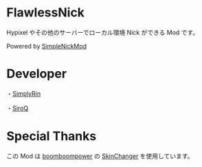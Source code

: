 # FlawlessNick
Hypixel やその他のサーバーでローカル環境 Nick ができる Mod です。

Powered by [SimpleNickMod](https://github.com/SimplyRin/SimpleNickMod)

# Developer
・[SimplyRin](https://www.simplyrin.net/)

・[SiroQ](https://siro.work/)

# Special Thanks
この Mod は [boomboompower](https://github.com/boomboompower) の [SkinChanger](https://github.com/boomboompower/SkinChanger) を使用しています。
